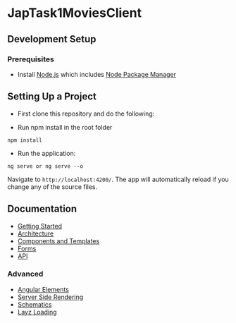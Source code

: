 # JapTask1MoviesClient

## Development Setup

### Prerequisites
- Install [Node.js](https://nodejs.org/en/) which includes [Node Package Manager](https://docs.npmjs.com/getting-started)

## Setting Up a Project

- First clone this repository and do the following:

- Run npm install in the root folder
```
npm install
```

- Run the application:
```
ng serve or ng serve --o
```

Navigate to `http://localhost:4200/`. The app will automatically reload if you change any of the source files.


## Documentation

- [Getting Started](https://angular.io/start)
- [Architecture](https://angular.io/guide/architecture)
- [Components and Templates](https://angular.io/start#template-syntax)
- [Forms](https://angular.io/guide/forms-overview)
- [API](https://angular.io/api)

### Advanced
- [Angular Elements](https://angular.io/guide/elements)
- [Server Side Rendering](https://angular.io/guide/universal)
- [Schematics](https://angular.io/guide/schematics)
- [Layz Loading](https://angular.io/guide/lazy-loading-ngmodules)
